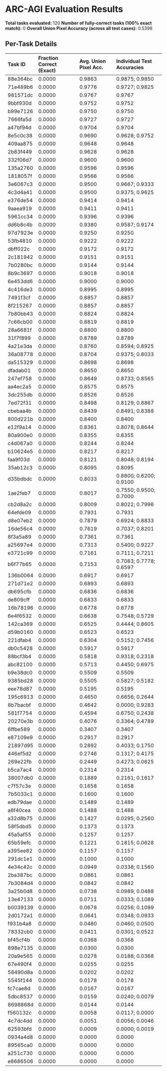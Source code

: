 # ARC-AGI Evaluation Results

**Total tasks evaluated:** 120
**Number of fully-correct tasks (100% exact match):** 0
**Overall Union Pixel Accuracy (across all test cases):** 0.5398

## Per-Task Details

| Task ID | Fraction Correct (Exact) | Avg. Union Pixel Acc. | Individual Test Accuracies |
|:---|:---------------------|:--------------------|:-------------------------|
| 88e364bc | 0.0000 | 0.9863 | 0.9875; 0.9850 |
| 71e489b6 | 0.0000 | 0.9776 | 0.9727; 0.9825 |
| 981571dc | 0.0000 | 0.9767 | 0.9767 |
| 9bbf930d | 0.0000 | 0.9752 | 0.9752 |
| b99e7126 | 0.0000 | 0.9750 | 0.9750 |
| 7666fa5d | 0.0000 | 0.9727 | 0.9727 |
| a47bf94d | 0.0000 | 0.9704 | 0.9704 |
| 8e5c0c38 | 0.0000 | 0.9690 | 0.9628; 0.9752 |
| 409aa875 | 0.0000 | 0.9648 | 0.9648 |
| 2b83f449 | 0.0000 | 0.9628 | 0.9628 |
| 332f06d7 | 0.0000 | 0.9600 | 0.9600 |
| 135a2760 | 0.0000 | 0.9596 | 0.9596 |
| 1818057f | 0.0000 | 0.9566 | 0.9566 |
| 3e6067c3 | 0.0000 | 0.9500 | 0.9667; 0.9333 |
| 4c3d4a41 | 0.0000 | 0.9500 | 0.9375; 0.9625 |
| e376de54 | 0.0000 | 0.9414 | 0.9414 |
| 9aaea919 | 0.0000 | 0.9411 | 0.9411 |
| 5961cc34 | 0.0000 | 0.9396 | 0.9396 |
| dd6b8c4b | 0.0000 | 0.9380 | 0.9587; 0.9174 |
| 97d7923e | 0.0000 | 0.9250 | 0.9250 |
| 53fb4810 | 0.0000 | 0.9222 | 0.9222 |
| dbff022c | 0.0000 | 0.9172 | 0.9172 |
| 2c181942 | 0.0000 | 0.9151 | 0.9151 |
| 7b0280bc | 0.0000 | 0.9144 | 0.9144 |
| 8b9c3697 | 0.0000 | 0.9018 | 0.9018 |
| 6e453dd6 | 0.0000 | 0.9000 | 0.9000 |
| 4c416de3 | 0.0000 | 0.8995 | 0.8995 |
| 7491f3cf | 0.0000 | 0.8857 | 0.8857 |
| 8f215267 | 0.0000 | 0.8857 | 0.8857 |
| 7b80bb43 | 0.0000 | 0.8824 | 0.8824 |
| 7c66cb00 | 0.0000 | 0.8819 | 0.8819 |
| 28a6681f | 0.0000 | 0.8800 | 0.8800 |
| 31f7f899 | 0.0000 | 0.8789 | 0.8789 |
| 4a21e3da | 0.0000 | 0.8760 | 0.8594; 0.8925 |
| 36a08778 | 0.0000 | 0.8704 | 0.9375; 0.8033 |
| da515329 | 0.0000 | 0.8698 | 0.8698 |
| dfadab01 | 0.0000 | 0.8650 | 0.8650 |
| 247ef758 | 0.0000 | 0.8649 | 0.8733; 0.8565 |
| aa4ec2a5 | 0.0000 | 0.8575 | 0.8575 |
| 3dc255db | 0.0000 | 0.8526 | 0.8526 |
| 7ed72f31 | 0.0000 | 0.8498 | 0.8129; 0.8867 |
| cbebaa4b | 0.0000 | 0.8439 | 0.8491; 0.8388 |
| 800d221b | 0.0000 | 0.8400 | 0.8400 |
| e12f9a14 | 0.0000 | 0.8361 | 0.8078; 0.8644 |
| 80a900e0 | 0.0000 | 0.8355 | 0.8355 |
| c4d067a0 | 0.0000 | 0.8244 | 0.8244 |
| b10624e5 | 0.0000 | 0.8217 | 0.8217 |
| faa9f03d | 0.0000 | 0.8121 | 0.8048; 0.8194 |
| 35ab12c3 | 0.0000 | 0.8095 | 0.8095 |
| d35bdbdc | 0.0000 | 0.8033 | 0.8800; 0.6200; 0.9100 |
| 1ae2feb7 | 0.0000 | 0.8017 | 0.7550; 0.9500; 0.7000 |
| cb2d8a2c | 0.0000 | 0.8009 | 0.8022; 0.7996 |
| 64efde09 | 0.0000 | 0.7931 | 0.7931 |
| d8e07eb2 | 0.0000 | 0.7879 | 0.6924; 0.8833 |
| 16de56c4 | 0.0000 | 0.7619 | 0.7037; 0.8201 |
| 8f3a5a89 | 0.0000 | 0.7361 | 0.7361 |
| a25697e4 | 0.0000 | 0.7313 | 0.5400; 0.9227 |
| e3721c99 | 0.0000 | 0.7161 | 0.7111; 0.7211 |
| b6f77b65 | 0.0000 | 0.7153 | 0.7083; 0.7778; 0.6597 |
| 136b0064 | 0.0000 | 0.6917 | 0.6917 |
| 271d71e2 | 0.0000 | 0.6893 | 0.6893 |
| db695cfb | 0.0000 | 0.6836 | 0.6836 |
| de809cff | 0.0000 | 0.6833 | 0.6833 |
| 16b78196 | 0.0000 | 0.6778 | 0.6778 |
| 6e4f6532 | 0.0000 | 0.6638 | 0.7548; 0.5729 |
| 142ca369 | 0.0000 | 0.6525 | 0.4444; 0.8605 |
| d59b0160 | 0.0000 | 0.6523 | 0.6523 |
| 221dfab4 | 0.0000 | 0.6304 | 0.5152; 0.7456 |
| db0c5428 | 0.0000 | 0.5917 | 0.5917 |
| 88bcf3b4 | 0.0000 | 0.5818 | 0.9318; 0.2318 |
| abc82100 | 0.0000 | 0.5713 | 0.4450; 0.6975 |
| b9e38dc0 | 0.0000 | 0.5509 | 0.5509 |
| 9385bd28 | 0.0000 | 0.5505 | 0.5827; 0.5182 |
| eee78d87 | 0.0000 | 0.5195 | 0.5195 |
| 195c6913 | 0.0000 | 0.4650 | 0.6656; 0.2644 |
| 8b7bacbf | 0.0000 | 0.4642 | 0.0000; 0.9283 |
| 581f7754 | 0.0000 | 0.4594 | 0.6750; 0.2438 |
| 20270e3b | 0.0000 | 0.4076 | 0.3364; 0.4789 |
| 6ffbe589 | 0.0000 | 0.3407 | 0.3407 |
| e87109e9 | 0.0000 | 0.2917 | 0.2917 |
| 21897d95 | 0.0000 | 0.2892 | 0.4033; 0.1750 |
| 446ef5d2 | 0.0000 | 0.2746 | 0.1317; 0.4175 |
| 269e22fb | 0.0000 | 0.2449 | 0.4273; 0.0625 |
| b5ca7ac4 | 0.0000 | 0.2314 | 0.2314 |
| 38007db0 | 0.0000 | 0.1889 | 0.2161; 0.1617 |
| c7f57c3e | 0.0000 | 0.1658 | 0.1658 |
| 7b5033c1 | 0.0000 | 0.1600 | 0.1600 |
| edb79dae | 0.0000 | 0.1489 | 0.1489 |
| a6f40cea | 0.0000 | 0.1488 | 0.1488 |
| a32d8b75 | 0.0000 | 0.1427 | 0.0295; 0.2560 |
| 58f5dbd5 | 0.0000 | 0.1373 | 0.1373 |
| 45a5af55 | 0.0000 | 0.1257 | 0.1257 |
| 65b59efc | 0.0000 | 0.1221 | 0.1815; 0.0628 |
| a395ee82 | 0.0000 | 0.1157 | 0.1157 |
| 291dc1e1 | 0.0000 | 0.1000 | 0.1000 |
| 4e34c42c | 0.0000 | 0.0949 | 0.0338; 0.1560 |
| 2ba387bc | 0.0000 | 0.0861 | 0.0861 |
| 7b3084d4 | 0.0000 | 0.0842 | 0.0842 |
| 3a25b0d8 | 0.0000 | 0.0738 | 0.0989; 0.0488 |
| 13e47133 | 0.0000 | 0.0711 | 0.0333; 0.1089 |
| b0039139 | 0.0000 | 0.0678 | 0.0256; 0.1099 |
| 2d0172a1 | 0.0000 | 0.0641 | 0.0348; 0.0933 |
| f931b4a8 | 0.0000 | 0.0480 | 0.0460; 0.0500 |
| 78332cb0 | 0.0000 | 0.0411 | 0.0301; 0.0522 |
| bf45cf4b | 0.0000 | 0.0368 | 0.0368 |
| 898e7135 | 0.0000 | 0.0300 | 0.0300 |
| 20a9e565 | 0.0000 | 0.0278 | 0.0188; 0.0368 |
| 67e490f4 | 0.0000 | 0.0255 | 0.0255 |
| 58490d8a | 0.0000 | 0.0202 | 0.0202 |
| 5545f144 | 0.0000 | 0.0178 | 0.0178 |
| fc7cae8d | 0.0000 | 0.0167 | 0.0167 |
| 5dbc8537 | 0.0000 | 0.0159 | 0.0240; 0.0079 |
| 8698868d | 0.0000 | 0.0144 | 0.0144 |
| f560132c | 0.0000 | 0.0058 | 0.0117; 0.0000 |
| 4c7dc4dd | 0.0000 | 0.0051 | 0.0056; 0.0046 |
| 62593bfd | 0.0000 | 0.0009 | 0.0000; 0.0019 |
| 0934a4d8 | 0.0000 | 0.0000 | 0.0000 |
| 89565ca0 | 0.0000 | 0.0000 | 0.0000 |
| a251c730 | 0.0000 | 0.0000 | 0.0000 |
| e8686506 | 0.0000 | 0.0000 | 0.0000 |
